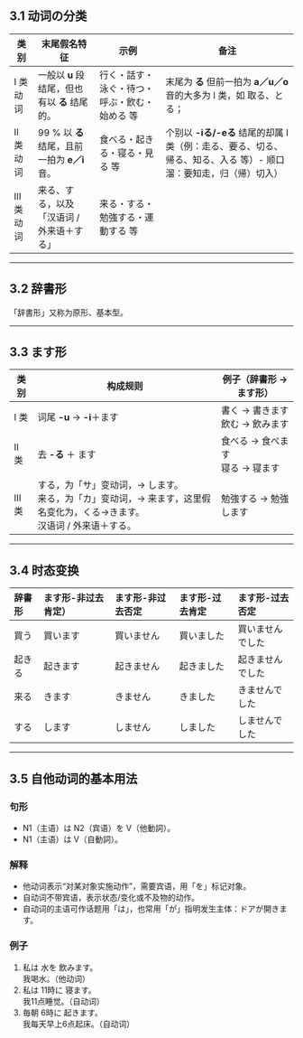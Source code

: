 ## 3.1 动词の分类  

| 类别       | 末尾假名特征                                  | 示例                                          | 备注                                                                                                              |
| ---------- | --------------------------------------------- | --------------------------------------------- | ----------------------------------------------------------------------------------------------------------------- |
| I 类动词   | 一般以 **u** 段结尾，但也有以 **る** 结尾的。 | 行く・話す・泳ぐ・待つ・呼ぶ・飲む・始める 等 | 末尾为 **る** 但前一拍为 **a／u／o** 音的大多为 I 类，如 取る、とる；                                             |
| II 类动词  | 99 % 以 **る** 结尾，且前一拍为 **e／i** 音。 | 食べる・起きる・寝る・見る 等                 | 个别以 **-iる/-eる** 结尾的却属 I 类（例：走る、要る、切る、帰る、知る、入る 等）- 顺口溜：要知走，归（帰）切入） |
| III 类动词 | 来る、する，以及「汉语词 / 外来语＋する」     | 来る・する・勉強する・運動する 等             |                                                                                                                   |

---

## 3.2 辞書形

「辞書形」又称为原形、基本型。

---  

## 3.3 ます形

| 类别   | 构成规则                                                                                                                     | 例子（辞書形 → ます形）            |
| ------ | ---------------------------------------------------------------------------------------------------------------------------- | ---------------------------------- |
| I 类   | 词尾 **-u** → **-i**＋ます                                                                                                   | 書く → 書きます<br>飲む → 飲みます |
| II 类  | 去 **-る** ＋ ます                                                                                                           | 食べる → 食べます<br>寝る → 寝ます |
| III 类 | する，为「サ」变动词，→ します。<br>来る，为「カ」变动词，→ 来ます，这里假名变化为，くる→きます。<br>汉语词 / 外来语＋する。 | 勉強する → 勉強します              |

---

## 3.4 时态变换

| 辞書形 | ます形-非过去肯定） | ます形-非过去否定 | ます形-过去肯定 | ます形-过去否定  |
| :----- | :------------------ | :---------------- | :-------------- | :--------------- |
| 買う   | 買います            | 買いません        | 買いました      | 買いませんでした |
| 起きる | 起きます            | 起きません        | 起きました      | 起きませんでした |
| 来る   | きます              | きません          | きました        | きませんでした   |
| する   | します              | しません          | しました        | しませんでした   |

---

## 3.5 自他动词的基本用法

### 句形
- N1（主语）は N2（宾语）を V（他動詞）。
- N1（主语）は V（自動詞）。

### 解释
- 他动词表示“对某对象实施动作”，需要宾语，用「を」标记对象。
- 自动词不带宾语，表示状态/变化或不及物的动作。
- 自动词的主语可作话题用「は」，也常用「が」指明发生主体：ドアが開きます。

### 例子
1. 私は 水を 飲みます。  
   我喝水。（他动词）
2. 私は 11時に 寝ます。  
   我11点睡觉。（自动词）
3. 毎朝 6時に 起きます。  
   我每天早上6点起床。（自动词）
